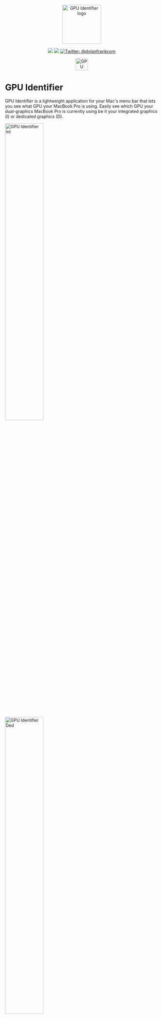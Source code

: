 <p align="center">
    <img src="https://dylanfrank.com/img/GPUIdentifier.png" alt="GPU Identifier logo" width="128” maxHeight="128" />
</p>

<p align="center">
    <img src="https://img.shields.io/badge/macOS-10.15+-blue.svg" />
    <img src="https://img.shields.io/badge/Swift-5.2-orange.svg" />
    <a href="https://twitter.com/dylanfrankcom">
        <img src="https://img.shields.io/badge/Contact-@dylanfrankcom-lightgrey.svg?style=flat" alt="Twitter: @dylanfrankcom" />
    </a>
</p>

<p align="center">
    <a href="https://apps.apple.com/us/app/id1522166576" target="_blank">
      <img src="https://dylanfrank.com/img/mas.svg" alt="GPU Identifier on the Mac App Store" height="40px">
    </a>
    <br/>
</p>

# GPU Identifier
GPU Identifier is a lightweight application for your Mac's menu bar that lets you see what GPU your MacBook Pro is using. 
Easily see which GPU your dual-graphics MacBook Pro is currently using be it your integrated graphics (I) or dedicated graphics (D).

<img src="https://dylanfrank.com/img/GPUIdentifier1.png" alt="GPU Identifier Int" width="50%">
<img src="https://dylanfrank.com/img/GPUIdentifier2.png" alt="GPU Identifier Ded" width="50%">

## Download

GPU Identifier is available for free on the Mac App Store. If you prefer, the application can also be downloaded and compiled from source.

## Compatibility
* GPU Identifier is compatible with macOS 10.15 or later.

* **Note**: GPU Identifier only works with dual-graphics equipped MacBook Pros. 
  * MacBook Pro (15-inch, Mid 2012) [MacBookPro9,1]
  * MacBook Pro (Retina, 15-inch, Mid 2012) [MacBookPro10,1]
  * MacBook Pro (Retina, 15-inch, Early 2013) [MacBookPro10,1]
  * MacBook Pro (Retina, 15-inch, Late 2013) [MacBookPro11,3]
  * MacBook Pro (Retina, 15-inch, Mid 2014) [MacBookPro11,3]
  * MacBook Pro (Retina, 15-inch, Mid 2015) [MacBookPro11,5]
  * MacBook Pro (15 inch, 2016) [ MacBookPro13,3]
  * MacBook Pro (15 inch, 2017) [MacBookPro14,3]
  * MacBook Pro (15 inch, 2018/2019) [MacBookPro15,1 and MacBookPro15,3]
  * MacBook Pro (16 inch, 2019) [MacBookPro16,1]

## Future

The development roadmap for the application can be found on <a href="https://trello.com/b/f0MK7pjX/gpu-identifier-roadmap" target="_blank">Trello</a>.
If you have any feature requests please [email](mailto:hello@dylanfrank.com?subject=GPU Identifier Feature Request) or <a href="https://twitter.com/dylanfrankcom" target="_blank">tweet</a> me!

## Shout-outs
* Cody Krieger's [gfxCardStatus](https://github.com/codykrieger/gfxCardStatus) for the original inspiration. Check it out if you would like a more complete, feature rich solution.

## Disclaimer
* This app is free and open source but its license prohibits anyone from distributing it (free or paid) on any App Store or closed source solution. Please feel free to contribute or fork!
